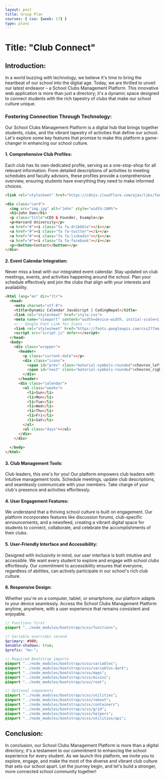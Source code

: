 ```yaml
---
layout: post
title: Group Plan
courses: { csa: {week: 17} }
type: plans
---
```


# **Title: "Club Connect"**

## **Introduction:**
In a world buzzing with technology, we believe it's time to bring the heartbeat of our school into the digital age. Today, we are thrilled to unveil our latest endeavor – a School Clubs Management Platform. This innovative web application is more than just a directory; it's a dynamic space designed to connect students with the rich tapestry of clubs that make our school culture unique.

### **Fostering Connection Through Technology:**
Our School Clubs Management Platform is a digital hub that brings together students, clubs, and the vibrant tapestry of activities that define our school. Let's explore some key features that promise to make this platform a game-changer in enhancing our school culture.

#### **1. Comprehensive Club Profiles:**
Each club has its own dedicated profile, serving as a one-stop-shop for all relevant information. From detailed descriptions of activities to meeting schedules and faculty advisors, these profiles provide a comprehensive overview, ensuring students have everything they need to make informed choices.

```html
<link rel="stylesheet" href="https://cdnjs.cloudflare.com/ajax/libs/font-awesome/4.7.0/css/font-awesome.min.css">

<div class="card">
  <img src="img.jpg" alt="John" style="width:100%">
  <h1>John Doe</h1>
  <p class="title">CEO & Founder, Example</p>
  <p>Harvard University</p>
  <a href="#"><i class="fa fa-dribbble"></i></a>
  <a href="#"><i class="fa fa-twitter"></i></a>
  <a href="#"><i class="fa fa-linkedin"></i></a>
  <a href="#"><i class="fa fa-facebook"></i></a>
  <p><button>Contact</button></p>
</div>
```

#### **2. Event Calendar Integration:**
Never miss a beat with our integrated event calendar. Stay updated on club meetings, events, and activities happening around the school. Plan your schedule effectively and join the clubs that align with your interests and availability.

```html
<html lang="en" dir="ltr">
  <head>
    <meta charset="utf-8">
    <title>Dynamic Calendar JavaScript | CodingNepal</title>
    <link rel="stylesheet" href="style.css">
    <meta name="viewport" content="width=device-width, initial-scale=1.0">
    <!-- Google Font Link for Icons -->
    <link rel="stylesheet" href="https://fonts.googleapis.com/css2?family=Material+Symbols+Rounded:opsz,wght,FILL,GRAD@20..48,100..700,0..1,-50..200">
    <script src="script.js" defer></script>
  </head>
  <body>
    <div class="wrapper">
      <header>
        <p class="current-date"></p>
        <div class="icons">
          <span id="prev" class="material-symbols-rounded">chevron_left</span>
          <span id="next" class="material-symbols-rounded">chevron_right</span>
        </div>
      </header>
      <div class="calendar">
        <ul class="weeks">
          <li>Sun</li>
          <li>Mon</li>
          <li>Tue</li>
          <li>Wed</li>
          <li>Thu</li>
          <li>Fri</li>
          <li>Sat</li>
        </ul>
        <ul class="days"></ul>
      </div>
    </div>
    
  </body>
</html>
```

#### **3. Club Management Tools:**
Club leaders, this one's for you! Our platform empowers club leaders with intuitive management tools. Schedule meetings, update club descriptions, and seamlessly communicate with your members. Take charge of your club's presence and activities effortlessly.

#### **4. User Engagement Features:**
We understand that a thriving school culture is built on engagement. Our platform incorporates features like discussion forums, club-specific announcements, and a newsfeed, creating a vibrant digital space for students to connect, collaborate, and celebrate the accomplishments of their clubs.

#### **5. User-Friendly Interface and Accessibility:**
Designed with inclusivity in mind, our user interface is both intuitive and accessible. We want every student to explore and engage with school clubs effortlessly. Our commitment to accessibility ensures that everyone, regardless of abilities, can actively participate in our school's rich club culture.

#### **6. Responsive Design:**
Whether you're on a computer, tablet, or smartphone, our platform adapts to your device seamlessly. Access the School Clubs Management Platform anytime, anywhere, with a user experience that remains consistent and enjoyable.

```sass
// Functions first
@import "../node_modules/bootstrap/scss/functions";

// Variable overrides second
$primary: #900;
$enable-shadows: true;
$prefix: "mo-";

// Required Bootstrap imports
@import "../node_modules/bootstrap/scss/variables";
@import "../node_modules/bootstrap/scss/variables-dark";
@import "../node_modules/bootstrap/scss/maps";
@import "../node_modules/bootstrap/scss/mixins";
@import "../node_modules/bootstrap/scss/root";

// Optional components
@import "../node_modules/bootstrap/scss/utilities";
@import "../node_modules/bootstrap/scss/reboot";
@import "../node_modules/bootstrap/scss/containers";
@import "../node_modules/bootstrap/scss/grid";
@import "../node_modules/bootstrap/scss/helpers";
@import "../node_modules/bootstrap/scss/utilities/api";
```

## **Conclusion:**
In conclusion, our School Clubs Management Platform is more than a digital directory; it's a testament to our commitment to enhancing the school experience for every student. As we launch this platform, we invite you to explore, engage, and make the most of the diverse and vibrant club culture that sets our school apart. Let the journey begin, and let's build a stronger, more connected school community together!